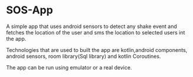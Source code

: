 # SOS-App
A simple app that uses android sensors to detect any shake event and fetches the location of the user 
and sms the location to selected users int the app.

Technologies that are used to built the app are kotlin,android components, android sensors, room library(Sql library) and kotlin Coroutines.

The app can be run using emulator or a real device.
